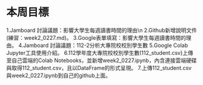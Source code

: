 # 本周目標
1.Jamboard 討論議題：影響大學生每週讀書時間的理由\n
2.Github新增說明文件(練習：week2_0227.md)。
3.Google表單填寫：影響大學生每週讀書時間的理由。
4.Jamboard 討論議題：112-2分析大專院校校別學生數
5.Google Colab Jupyter工具使用介紹。
6.112學年度大專院校校別學生數(112_student.csv)上傳至自己雲端的Colab Notebooks，並新增week2_0227.ipynb，內含連接雲端硬碟與取得112_student.csv，且以DataFrame的形式呈現。
7.上傳112_student.csv 與week2_0227.ipynb到自己的github上面。
